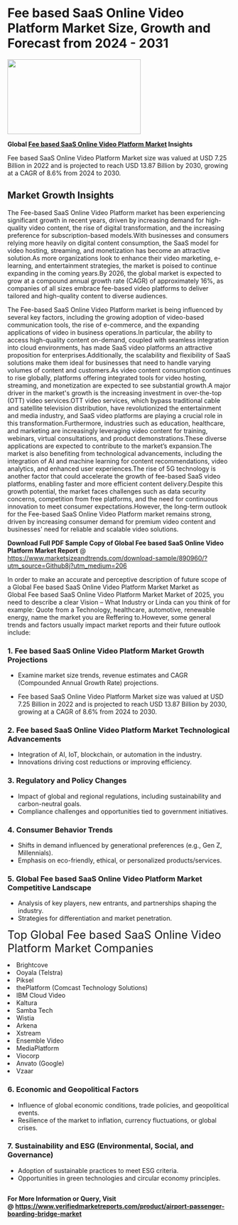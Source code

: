 <H1>Fee based SaaS Online Video Platform Market Size, Growth and Forecast from 2024 - 2031</H1><img class="aligncenter size-medium wp-image-584254" src="https://thirdeyenews.in/wp-content/uploads/2024/09/Global-Market-Research-300x168.jpeg" alt="" width="300" height="168" /><p><strong>Global&nbsp;<a href="https://www.marketsizeandtrends.com/download-sample/890960/?utm_source=Github8j?utm_medium=206">Fee based SaaS Online Video Platform Market</a> Insights</strong></p><p>Fee based SaaS Online Video Platform Market size was valued at USD 7.25 Billion in 2022 and is projected to reach USD 13.87 Billion by 2030, growing at a CAGR of 8.6% from 2024 to 2030.</p><p><h2>Market Growth Insights</h2> <p>The Fee-based SaaS Online Video Platform market has been experiencing significant growth in recent years, driven by increasing demand for high-quality video content, the rise of digital transformation, and the increasing preference for subscription-based models.With businesses and consumers relying more heavily on digital content consumption, the SaaS model for video hosting, streaming, and monetization has become an attractive solution.As more organizations look to enhance their video marketing, e-learning, and entertainment strategies, the market is poised to continue expanding in the coming years.By 2026, the global market is expected to grow at a compound annual growth rate (CAGR) of approximately 16%, as companies of all sizes embrace fee-based video platforms to deliver tailored and high-quality content to diverse audiences.</p> <p>The Fee-based SaaS Online Video Platform market is being influenced by several key factors, including the growing adoption of video-based communication tools, the rise of e-commerce, and the expanding applications of video in business operations.In particular, the ability to access high-quality content on-demand, coupled with seamless integration into cloud environments, has made SaaS video platforms an attractive proposition for enterprises.Additionally, the scalability and flexibility of SaaS solutions make them ideal for businesses that need to handle varying volumes of content and customers.As video content consumption continues to rise globally, platforms offering integrated tools for video hosting, streaming, and monetization are expected to see substantial growth.A major driver in the market's growth is the increasing investment in over-the-top (OTT) video services.OTT video services, which bypass traditional cable and satellite television distribution, have revolutionized the entertainment and media industry, and SaaS video platforms are playing a crucial role in this transformation.Furthermore, industries such as education, healthcare, and marketing are increasingly leveraging video content for training, webinars, virtual consultations, and product demonstrations.These diverse applications are expected to contribute to the market’s expansion.The market is also benefiting from technological advancements, including the integration of AI and machine learning for content recommendations, video analytics, and enhanced user experiences.The rise of 5G technology is another factor that could accelerate the growth of fee-based SaaS video platforms, enabling faster and more efficient content delivery.Despite this growth potential, the market faces challenges such as data security concerns, competition from free platforms, and the need for continuous innovation to meet consumer expectations.However, the long-term outlook for the Fee-based SaaS Online Video Platform market remains strong, driven by increasing consumer demand for premium video content and businesses' need for reliable and scalable video solutions.<p><span class=""><strong>Download Full PDF Sample Copy of Global Fee based SaaS Online Video Platform Market Report</strong> @ <a href="https://www.marketsizeandtrends.com/download-sample/890960/?utm_source=Github8j?utm_medium=206" target="_blank">https://www.marketsizeandtrends.com/download-sample/890960/?utm_source=Github8j?utm_medium=206</a></span></p><p>In order to make an accurate and perceptive description of future scope of a Global&nbsp;Fee based SaaS Online Video Platform Market Market as Global&nbsp;Fee based SaaS Online Video Platform Market Market of 2025, you need to describe a clear Vision &ndash; What Industry or Linda can you think of for example: Quote from a Technology, healthcare, automotive, renewable energy, name the market you are Reffering to.However, some general trends and factors usually impact market reports and their future outlook include:</p><h3>1.&nbsp;<strong>Fee based SaaS Online Video Platform Market Growth Projections</strong></h3><ul><li>Examine market size trends, revenue estimates and CAGR (Compounded Annual Growth Rate) projections.</li><li><p>Fee based SaaS Online Video Platform Market size was valued at USD 7.25 Billion in 2022 and is projected to reach USD 13.87 Billion by 2030, growing at a CAGR of 8.6% from 2024 to 2030.</p></li></ul><h3>2.&nbsp;<strong>Fee based SaaS Online Video Platform Market Technological Advancements</strong></h3><ul><li>Integration of AI, IoT, blockchain, or automation in the industry.</li><li>Innovations driving cost reductions or improving efficiency.</li></ul><h3>3.&nbsp;<strong>Regulatory and Policy Changes</strong></h3><ul><li>Impact of global and regional regulations, including sustainability and carbon-neutral goals.</li><li>Compliance challenges and opportunities tied to government initiatives.</li></ul><h3>4.&nbsp;<strong>Consumer Behavior Trends</strong></h3><ul><li>Shifts in demand influenced by generational preferences (e.g., Gen Z, Millennials).</li><li>Emphasis on eco-friendly, ethical, or personalized products/services.</li></ul><h3>5.&nbsp;<strong>Global Fee based SaaS Online Video Platform Market Competitive Landscape</strong></h3><ul><li>Analysis of key players, new entrants, and partnerships shaping the industry.</li><li>Strategies for differentiation and market penetration.</li></ul><p data-pm-slice="1 1 []"><span style="color: inherit; font-family: inherit; font-size: 25px;">Top Global Fee based SaaS Online Video Platform Market Companies</span></p><div class="" data-test-id=""><p><li>Brightcove</li><li> Ooyala (Telstra)</li><li> Piksel</li><li> thePlatform (Comcast Technology Solutions)</li><li> IBM Cloud Video</li><li> Kaltura</li><li> Samba Tech</li><li> Wistia</li><li> Arkena</li><li> Xstream</li><li> Ensemble Video</li><li> MediaPlatform</li><li> Viocorp</li><li> Anvato (Google)</li><li> Vzaar</li></p></div><h3>6.&nbsp;<strong>Economic and Geopolitical Factors</strong></h3><ul><li>Influence of global economic conditions, trade policies, and geopolitical events.</li><li>Resilience of the market to inflation, currency fluctuations, or global crises.</li></ul><h3>7.&nbsp;<strong>Sustainability and ESG (Environmental, Social, and Governance)</strong></h3><ul><li>Adoption of sustainable practices to meet ESG criteria.</li><li>Opportunities in green technologies and circular economy principles.</li></ul><h2><strong style="font-size: 14px;">For More Information or Query, Visit @&nbsp;</strong><a style="background-color: #ffffff; font-size: 14px;" href="https://www.marketsizeandtrends.com/report/fee-based-saas-online-video-platform-market-/" target="_blank">https://www.verifiedmarketreports.com/product/airport-passenger-boarding-bridge-market</a></h2>